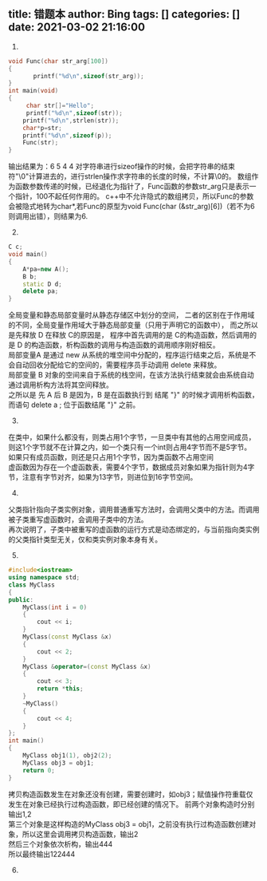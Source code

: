 title: 错题本
author: Bing
tags: []
categories: []
date: 2021-03-02 21:16:00
---
1.
```c++
void Func(char str_arg[100])
{
       printf("%d\n",sizeof(str_arg));
}
int main(void)
{
     char str[]="Hello";
     printf("%d\n",sizeof(str));
    printf("%d\n",strlen(str));
    char*p=str;
    printf("%d\n",sizeof(p));
    Func(str);
}
```
输出结果为：6 5 4 4
对字符串进行sizeof操作的时候，会把字符串的结束符"\0"计算进去的，进行strlen操作求字符串的长度的时候，不计算\0的。
数组作为函数参数传递的时候，已经退化为指针了，Func函数的参数str_arg只是表示一个指针，100不起任何作用的。
c++中不允许隐式的数组拷贝，所以Func的参数会被隐式地转为char*,若Func的原型为void Func(char (&str_arg)[6])（若不为6则调用出错），则结果为6.  

2.
```c++
C c;
void main()
{
    A*pa=new A();
    B b;
    static D d;
    delete pa;
}
```
全局变量和静态局部变量时从静态存储区中划分的空间，
二者的区别在于作用域的不同，全局变量作用域大于静态局部变量（只用于声明它的函数中），
而之所以是先释放 D 在释放 C的原因是， 程序中首先调用的是 C的构造函数，然后调用的是 D 的构造函数，析构函数的调用与构造函数的调用顺序刚好相反。  
局部变量A 是通过 new 从系统的堆空间中分配的，程序运行结束之后，系统是不会自动回收分配给它的空间的，需要程序员手动调用 delete 来释放。  
局部变量 B 对象的空间来自于系统的栈空间，在该方法执行结束就会由系统自动通过调用析构方法将其空间释放。  
之所以是 先 A  后 B 是因为，B 是在函数执行到 结尾 "}" 的时候才调用析构函数， 而语句 delete a ; 位于函数结尾 "}" 之前。  

3.
在类中，如果什么都没有，则类占用1个字节，一旦类中有其他的占用空间成员，则这1个字节就不在计算之内，如一个类只有一个int则占用4字节而不是5字节。  
如果只有成员函数，则还是只占用1个字节，因为类函数不占用空间  
虚函数因为存在一个虚函数表，需要4个字节，数据成员对象如果为指针则为4字节，注意有字节对齐，如果为13字节，则进位到16字节空间。  

4.
父类指针指向子类实例对象，调用普通重写方法时，会调用父类中的方法。而调用被子类重写虚函数时，会调用子类中的方法。  
再次说明了，子类中被重写的虚函数的运行方式是动态绑定的，与当前指向类实例的父类指针类型无关，仅和类实例对象本身有关。  

5.
```c++
#include<iostream>
using namespace std;
class MyClass
{
public:
    MyClass(int i = 0)
    {
        cout << i;
    }
    MyClass(const MyClass &x)
    {
        cout << 2;
    }
    MyClass &operator=(const MyClass &x)
    {
        cout << 3;
        return *this;
    }
    ~MyClass()
    {
        cout << 4;
    }
};
int main()
{
    MyClass obj1(1), obj2(2);
    MyClass obj3 = obj1;
    return 0;
}
```
拷贝构造函数发生在对象还没有创建，需要创建时，如obj3；赋值操作符重载仅发生在对象已经执行过构造函数，即已经创建的情况下。
前两个对象构造时分别输出1,2  
第三个对象是这样构造的MyClass obj3 = obj1，之前没有执行过构造函数创建对象，所以这里会调用拷贝构造函数，输出2  
然后三个对象依次析构，输出444  
所以最终输出122444  

6.

